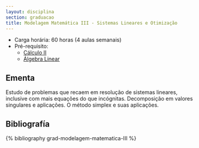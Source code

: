 ```yaml
---
layout: disciplina
section: graduacao
title: Modelagem Matemática III - Sistemas Lineares e Otimização
---
```


- Carga horária: 60 horas (4 aulas semanais)
- Pré-requisito: 
    -  [Cálculo II](calculo-II.html)
    -  [Álgebra Linear](algebra-linear.html)

## Ementa 

Estudo de problemas que recaem em resolução de sistemas lineares,
inclusive com mais equações do que incógnitas. Decomposição em valores
singulares e aplicações.  O método simplex e suas aplicações.


## Bibliografía

{% bibliography grad-modelagem-matematica-III %}
